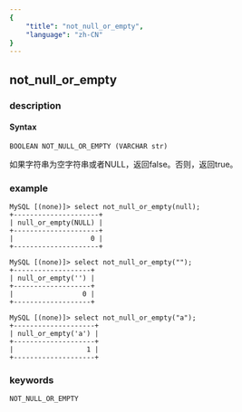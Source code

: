 ```yaml
---
{
    "title": "not_null_or_empty",
    "language": "zh-CN"
}
---
```


<!--
Licensed to the Apache Software Foundation (ASF) under one
or more contributor license agreements.  See the NOTICE file
distributed with this work for additional information
regarding copyright ownership.  The ASF licenses this file
to you under the Apache License, Version 2.0 (the
"License"); you may not use this file except in compliance
with the License.  You may obtain a copy of the License at

  http://www.apache.org/licenses/LICENSE-2.0

Unless required by applicable law or agreed to in writing,
software distributed under the License is distributed on an
"AS IS" BASIS, WITHOUT WARRANTIES OR CONDITIONS OF ANY
KIND, either express or implied.  See the License for the
specific language governing permissions and limitations
under the License.
-->

## not_null_or_empty
### description
#### Syntax

`BOOLEAN NOT_NULL_OR_EMPTY (VARCHAR str)`

如果字符串为空字符串或者NULL，返回false。否则，返回true。

### example

```
MySQL [(none)]> select not_null_or_empty(null);
+---------------------+
| null_or_empty(NULL) |
+---------------------+
|                   0 |
+---------------------+

MySQL [(none)]> select not_null_or_empty("");
+-------------------+
| null_or_empty('') |
+-------------------+
|                 0 |
+-------------------+

MySQL [(none)]> select not_null_or_empty("a");
+--------------------+
| null_or_empty('a') |
+--------------------+
|                  1 |
+--------------------+
```
### keywords
    NOT_NULL_OR_EMPTY
